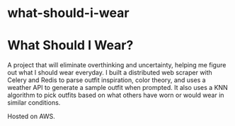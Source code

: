 # what-should-i-wear

<h1>What Should I Wear?</h1>

<p>A project that will eliminate overthinking and uncertainty, helping me figure out what I should wear everyday. I built a distributed web scraper with Celery and Redis to parse outfit inspiration, color theory, and uses a weather API to generate a sample outfit when prompted. It also uses a KNN algorithm to pick outfits based on what others have worn or would wear in similar conditions.</p>

<p>Hosted on AWS.</p>
